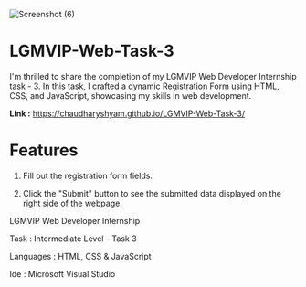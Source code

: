 ![Screenshot (6)](https://github.com/ChaudharyShyam/LGMVIP-Web-Task-3/assets/150513922/c8d8a120-c6da-4286-9fee-f41b86f45299)


# LGMVIP-Web-Task-3

I'm thrilled to share the completion of my LGMVIP Web Developer Internship task - 3. In this task, I crafted a dynamic Registration Form using HTML, CSS, and JavaScript, showcasing my skills in web development.

**Link :** https://chaudharyshyam.github.io/LGMVIP-Web-Task-3/

# Features

1. Fill out the registration form fields.
  
2. Click the "Submit" button to see the submitted data displayed on the right side of the webpage.

   

LGMVIP Web Developer Internship

Task : Intermediate Level - Task 3

Languages : HTML, CSS & JavaScript

Ide : Microsoft Visual Studio

